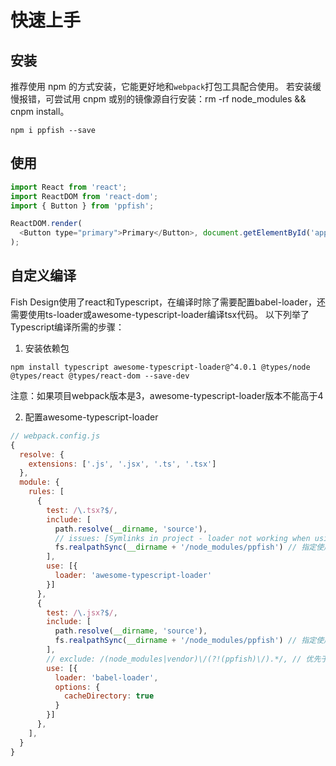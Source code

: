 # 快速上手

## 安装
推荐使用 npm 的方式安装，它能更好地和`webpack`打包工具配合使用。
若安装缓慢报错，可尝试用 cnpm 或别的镜像源自行安装：rm -rf node_modules && cnpm install。

```shell
npm i ppfish --save
```

## 使用

```js
import React from 'react';
import ReactDOM from 'react-dom';
import { Button } from 'ppfish';

ReactDOM.render(
  <Button type="primary">Primary</Button>, document.getElementById('app')
);

```

## 自定义编译

Fish Design使用了react和Typescript，在编译时除了需要配置babel-loader，还需要使用ts-loader或awesome-typescript-loader编译tsx代码。
以下列举了Typescript编译所需的步骤：

1. 安装依赖包

```shell
npm install typescript awesome-typescript-loader@^4.0.1 @types/node @types/react @types/react-dom --save-dev
```

注意：如果项目webpack版本是3，awesome-typescript-loader版本不能高于4

2. 配置awesome-typescript-loader


```js
// webpack.config.js
{
  resolve: {
    extensions: ['.js', '.jsx', '.ts', '.tsx']
  },
  module: {
    rules: [
      {
        test: /\.tsx?$/,
        include: [
          path.resolve(__dirname, 'source'),
          // issues: [Symlinks in project - loader not working when using include](https://github.com/webpack/webpack/issues/1643)
          fs.realpathSync(__dirname + '/node_modules/ppfish') // 指定使用awesome-typescript-loader编译ppfish源码
        ],
        use: [{
          loader: 'awesome-typescript-loader'
        }]
      },
      {
        test: /\.jsx?$/,
        include: [
          path.resolve(__dirname, 'source'),
          fs.realpathSync(__dirname + '/node_modules/ppfish') // 指定使用babel-loader编译ppfish
        ],
        // exclude: /(node_modules|vendor)\/(?!(ppfish)\/).*/, // 优先于include，排除ppfish
        use: [{
          loader: 'babel-loader',
          options: {
            cacheDirectory: true
          }
        }]
      },
    ],
  }
}
```
